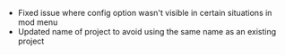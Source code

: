 * Fixed issue where config option wasn't visible in certain situations in mod menu
* Updated name of project to avoid using the same name as an existing project